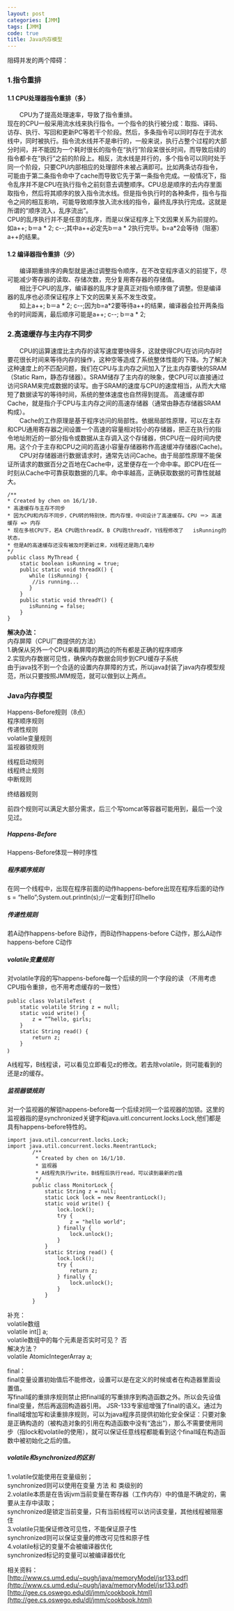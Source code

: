 ```yaml
---
layout: post
categories: [JMM]
tags: [JMM]
code: true
title: Java内存模型
---
```



阻碍并发的两个障碍： 

### 1.指令重排

####  1.1 CPU处理器指令重排（多）

&emsp;&emsp;CPU为了提高处理速率，导致了指令重排。  
现在的CPU一般采用流水线来执行指令。一个指令的执行被分成：取指、译码、访存、执行、写回和更新PC等若干个阶段。然后，多条指令可以同时存在于流水线中，同时被执行。指令流水线并不是串行的，一般来说，执行占整个过程的大部分时间，并不能因为一个耗时很长的指令在“执行”阶段呆很长时间，而导致后续的指令都卡在“执行”之前的阶段上。相反，流水线是并行的，多个指令可以同时处于同一个阶段，只要CPU内部相应的处理部件未被占满即可。比如两条访存指令，可能由于第二条指令命中了cache而导致它先于第一条指令完成。一般情况下，指令乱序并不是CPU在执行指令之前刻意去调整顺序。CPU总是顺序的去内存里面取指令，然后将其顺序的放入指令流水线。但是指令执行时的各种条件，指令与指令之间的相互影响，可能导致顺序放入流水线的指令，最终乱序执行完成。这就是所谓的“顺序流入，乱序流出”。  
CPU的乱序执行并不是任意的乱序，而是以保证程序上下文因果关系为前提的。如a++; b＝a * 2; c--;其中a++必定先b＝a * 2执行完毕。b=a*2会等待（阻塞）a++的结果。

#### 1.2 编译器指令重排（少）
&emsp;&emsp;编译期重排序的典型就是通过调整指令顺序，在不改变程序语义的前提下，尽可能减少寄存器的读取、存储次数，充分复用寄存器的存储值。  
&emsp;&emsp;相比于CPU的乱序，编译器的乱序才是真正对指令顺序做了调整。但是编译器的乱序也必须保证程序上下文的因果关系不发生改变。  
&emsp;&emsp;如上a++; b＝a * 2; c--;因为b=a*2要等待a++的结果，编译器会拉开两条指令的时间距离，最后顺序可能是a++; c--; b＝a * 2; 

### 2.高速缓存与主内存不同步
&emsp;&emsp;CPU的运算速度比主内存的读写速度要快得多，这就使得CPU在访问内存时要花很长时间来等待内存的操作，这种空等造成了系统整体性能的下降。为了解决这种速度上的不匹配问题，我们在CPU与主内存之间加入了比主内存要快的SRAM（Static Ram，静态存储器）。SRAM储存了主内存的映象，使CPU可以直接通过访问SRAM来完成数据的读写。由于SRAM的速度与CPU的速度相当，从而大大缩短了数据读写的等待时间，系统的整体速度也自然得到提高。 高速缓存即Cache，就是指介于CPU与主内存之间的高速存储器（通常由静态存储器SRAM构成）。  
&emsp;&emsp;Cache的工作原理是基于程序访问的局部性。依据局部性原理，可以在主存和CPU通用寄存器之间设置一个高速的容量相对较小的存储器，把正在执行的指令地址附近的一部分指令或数据从主存调入这个存储器，供CPU在一段时间内使用。这个介于主存和CPU之间的高速小容量存储器称作高速缓冲存储器(Cache)。  
&emsp;&emsp;CPU对存储器进行数据请求时，通常先访问Cache。由于局部性原理不能保证所请求的数据百分之百地在Cache中，这里便存在一个命中率。即CPU在任一时刻从Cache中可靠获取数据的几率。命中率越高，正确获取数据的可靠性就越大。  


    /**
    * Created by chen on 16/1/10.
    * 高速缓存与主存不同步
    * 因为CPU和内存不同步，CPU转的特别快，而内存慢，中间设计了高速缓存。CPU ＝> 高速缓存 => 内存
    * 现在多核CPU下，若A CPU跑threadX，B CPU跑threadY，Y线程修改了   isRunning的状态，
    * 但是A的高速缓存还没有被及时更新过来，X线程还是跑几毫秒
    */           
    public class MyThread {
        static boolean isRunning = true;  
        public static void threadX() {
           while (isRunning) {
            //is running...
           }
        }
        public static void threadY() {
           isRunning = false;
        }
    }  


<b>解决办法：</b>   
内存屏障（CPU厂商提供的方法）   
1.确保从另外一个CPU来看屏障的两边的所有都是正确的程序顺序   
2.实现内存数据可见性，确保内存数据会同步到CPU缓存子系统  
由于java找不到一个合适的设置内存屏障的方式，所以java封装了java内存模型规范，所以只要按照JMM规范，就可以做到以上两点。


### Java内存模型  
Happens-Before规则（8点）  
程序顺序规则  
传递性规则  
volatile变量规则  
监视器锁规则  
   
线程启动规则   
线程终止规则   
中断规则   

终结器规则  

前四个规则可以满足大部分需求，后三个写tomcat等容器可能用到，最后一个没见过。   


##### Happens-Before
Happens-Before体现一种时序性

##### 程序顺序规则
在同一个线程中，出现在程序前面的动作happens-before出现在程序后面的动作
s = “hello”;System.out.println(s);//一定看到打印hello

##### 传递性规则
若A动作happens-before B动作，而B动作happens-before C动作，那么A动作happens-before C动作

##### volatile变量规则
对volatile字段的写happens-before每一个后续的同一个字段的读
（不用考虑CPU指令重排，也不用考虑缓存的一致性）

    public class VolatileTest ｛
        static volatile String z = null;
        static void write() {
            z = “”hello, girls;
        }
        static String read() {
            return z;
        }
    ｝
    
A线程写，B线程读，可以看见立即看见z的修改。若去除volatile，则可能看到的还是z的缓存。  

##### 监视器锁规则  
对一个监视器的解锁happens-before每一个后续对同一个监视器的加锁。这里的监视器指的是synchronized关键字和java.uitl.concurrent.locks.Lock,他们都是具有happens-before特性的。  


```
import java.util.concurrent.locks.Lock;
import java.util.concurrent.locks.ReentrantLock;
        /**
         * Created by chen on 16/1/10.
         * 监视器
         * A线程先执行write，B线程后执行read，可以读到最新的z值
         */
        public class MonitorLock {
            static String z = null;
            static Lock lock = new ReentrantLock();
            static void write() {
                lock.lock();
                try {
                    z = "hello world";
                } finally {
                    lock.unlock();
                }
            }
            static String read() {
                lock.lock();
                try {
                    return z;
                } finally {
                    lock.unlock();
                }
            }
        }
```

补充：  
volatile数组  
volatile int[] a;  
volatile数组中的每个元素是否实时可见？ 否  
解决方法？  
volatile AtomicIntegerArray a;  


final：  
final变量设置初始值后不能修改，设置可以是在定义的时候或者在构造器里面设置值。   
写final域的重排序规则禁止把final域的写重排序到构造函数之外。所以会先设值final变量，然后再返回构造器引用。
JSR-133专家组增强了final的语义。通过为final域增加写和读重排序规则，可以为java程序员提供初始化安全保证：只要对象是正确构造的（被构造对象的引用在构造函数中没有“逸出”），那么不需要使用同步（指lock和volatile的使用），就可以保证任意线程都能看到这个final域在构造函数中被初始化之后的值。  

##### volatile和synchronized的区别
1.volatile仅能使用在变量级别；  
synchronized则可以使用在变量 方法 和 类级别的  
2.volatile本质是在告诉jvm当前变量在寄存器（工作内存）中的值是不确定的，需要从主存中读取；  
synchronized是锁定当前变量，只有当前线程可以访问该变量，其他线程被阻塞住  
3.volatile只能保证修改可见性，不能保证原子性  
synchronized则可以保证变量的修改可见性和原子性  
4.volatile标记的变量不会被编译器优化  
synchronized标记的变量可以被编译器优化  

相关资料：  
[http://www.cs.umd.edu/~pugh/java/memoryModel/jsr133.pdf](http://www.cs.umd.edu/~pugh/java/memoryModel/jsr133.pdf) 
[http://gee.cs.oswego.edu/dl/jmm/cookbook.html](http://gee.cs.oswego.edu/dl/jmm/cookbook.html)
    